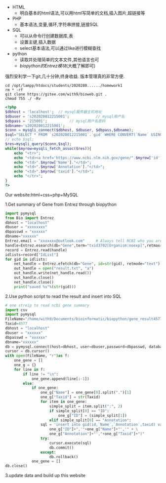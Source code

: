 - HTML
  - 明白基本的html语法,可以用html写简单的文档,插入图片,超链接等
- PHP
  - 基本语法,变量,循环,字符串拼接,链接SQL
- SQL
  - 可以从命令行创建数据库,表
  - 设置主键,插入数据
  - select基本语法,可以通过like进行模糊查找
- python
  - 读取并处理简单的文本文件,其他语言也可
  - *biopython的Entrez模块*(大概了解即可)

强烈安利学一下git,几十分钟,终身收益. 版本管理真的非常方便.

```shell
cd /opt/lampp/htdocs/students/2020280....../homework1
rm * -rf
git clone https://gitee.com/with9/bioweb.git .
chmod 755 ./ -Rv
```





```php
<?php
$dbhost = 'localhost';  // mysql服务器主机地址
$dbuser = 's202028012215001';            // mysql用户名
$dbpass = '215001';          // mysql用户名密码
$dbname='s202028012215001';
$conn = mysqli_connect($dbhost, $dbuser, $dbpass,$dbname);
$sql="SELECT * FROM `s202028012215001`.`gid` WHERE CONVERT(`Name` USING utf8) LIKE '%".$_POST["like_name"]."%' ORDER BY `id`";
// echo $sql;
$res=mysqli_query($conn,$sql);
while($myrow=mysqli_fetch_assoc($res)){
    echo "<tr>";
    echo "<td><a href='https://www.ncbi.nlm.nih.gov/gene/".$myrow['id']."'>".$myrow['id']."</a></td>";
    echo "<td>".$myrow['Name']."</td>";
    echo "<td>".$myrow['Annotation']."</td>";
    echo "<td>".$myrow['taxid']."</td>";
    echo "</tr>";
}
?>
```

Our website:html+css+php+MySQL

1.Get summary of Gene from Entrez through biopython

```python
import pymysql
from Bio import Entrez
dbhost = "localhost"
dbuser = "xxxxxxxx"
dbpasswd = "xxxxxx"
dbname="xxxxxx"
Entrez.email = "xxxxxxx@outlook.com"     # Always tell NCBI who you are
handle=Entrez.esearch(db="Gene",term="txid3702[Organism:noexp]",retmax=100000)
record = Entrez.read(handle)
idlists=record["IdList"]
for gid in idlists:
    net_handle = Entrez.efetch(db="Gene", id=str(gid), retmode="text")
    out_handle = open("result.txt", "a")
    out_handle.write(net_handle.read())
    out_handle.close()
    net_handle.close()
    print("saved %s"%(str(gid)))

```
2.Use python script to read the result and insert into SQL

```python
# one streip to read ncbi gene summary
import csv
import pymysql
FileName="/home/with9/Documents/bioinformatic/biopython/gene_result4577.txt"
Taxid=4577
dbhost = "localhost"
dbuser = "xxxxxx"
dbpasswd = "xxxxxx"
dbname="xxxxxx"
db = pymysql.connect(host=dbhost, user=dbuser,password=dbpasswd, database=dbname)
cursor = db.cursor()
with open(FileName, "r")as f:
    one_gene = []
    one_g = {}
    for line in f:
        if line != "\n":
            one_gene.append(line[:-1])
        else:
            if one_gene:
                one_g["Name"] = one_gene[0].split(".")[1]
                one_g["Taxid"] = str(Taxid)
                for item in one_gene:
                    simple_split = item.split(":", 2)
                    if simple_split[0] == "ID":
                        one_g["ID"] = (simple_split[1])
                    elif simple_split[0] == "Annotation":
                sql = 'insert into gid(id,`Name`,`Annotation`,taxid) values(' + \
                    one_g["ID"]+",'"+one_g["Name"]+"','" + \
                    one_g["Annotation"]+"',"+one_g["Taxid"]+")"
                try:
                    cursor.execute(sql)
                    db.commit()
                except:
                    db.rollback()
            one_gene = []
db.close()
```

3.update data and build up this website